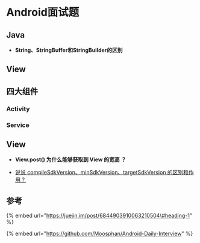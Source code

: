 # Android面试题

## Java

* **String、StringBuffer和StringBuilder的区别**

## View



## 四大组件

### Activity

### Service

## View

* **View.post\(\) 为什么能够获取到 View 的宽高 ？**



* [说说 compileSdkVersion、minSdkVersion、targetSdkVersion 的区别和作用？](https://mp.weixin.qq.com/s/-nzIPfH0o2Aj7W7Cz-ECjA)

## 参考

{% embed url="https://juejin.im/post/6844903910063210504\#heading-1" %}

{% embed url="https://github.com/Moosphan/Android-Daily-Interview" %}








